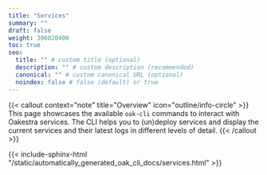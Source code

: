 ```yaml
---
title: "Services"
summary: ""
draft: false
weight: 306020400
toc: true
seo:
  title: "" # custom title (optional)
  description: "" # custom description (recommended)
  canonical: "" # custom canonical URL (optional)
  noindex: false # false (default) or true
---
```


{{< callout context="note" title="Overview" icon="outline/info-circle" >}}
  This page showcases the available `oak-cli` commands to interact with Oakestra services.
  The CLI helps you to (un)deploy services and display the current services and their latest logs in different levels of detail.
{{< /callout >}}

{{< include-sphinx-html "/static/automatically_generated_oak_cli_docs/services.html" >}}
